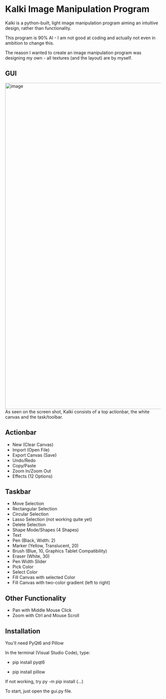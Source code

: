 # Kalki Image Manipulation Program
Kalki is a python-built, light image manipulation program aiming an intuitive design, rather than functionality.

This program is 90% AI - I am not good at coding and actually not even in ambition to change this.

The reason I wanted to create an image manipulation program was designing my own - all textures (and the layout) are by myself.

## GUI
<img width="999" height="1052" alt="image" src="https://github.com/user-attachments/assets/b2004a39-97b7-4e79-98b1-c4e1800fd19e" />
As seen on the screen shot, Kalki consists of a top actionbar, the white canvas and the task/toolbar.

## Actionbar
- New (Clear Canvas)
- Import (Open File)
- Export Canvas (Save)
- Undo/Redo
- Copy/Paste
- Zoom In/Zoom Out
- Effects (12 Options)
## Taskbar
- Move Selection
- Rectangular Selection
- Circular Selection
- Lasso Selection (not working quite yet)
- Delete Selection
- Shape Mode/Shapes (4 Shapes)
- Text
- Pen (Black, Width: 2)
- Marker (Yellow, Translucent, 20)
- Brush (Blue, 10, Graphics Tablet Compatibility)
- Eraser (White, 30)
- Pen Width Slider
- Pick Color
- Select Color
- Fill Canvas with selected Color
- Fill Canvas with two-color gradient (left to right)
## Other Functionality
- Pan with Middle Mouse Click
- Zoom with Ctrl and Mouse Scroll

## Installation
You'll need PyQt6 and Pillow

In the terminal (Visual Studio Code), type:

- pip install pyqt6

- pip install pillow

If not working, try py -m pip install (...)

To start, just open the gui.py file.
